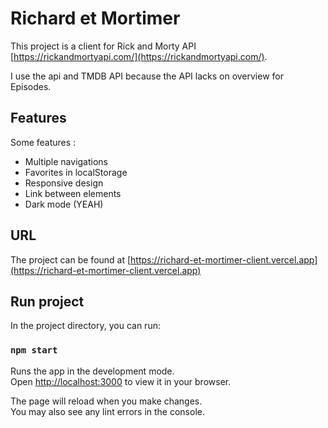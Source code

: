 # Richard et Mortimer

This project is a client for Rick and Morty API [https://rickandmortyapi.com/](https://rickandmortyapi.com/).

I use the api and TMDB API because the API lacks on overview for Episodes.

## Features

Some features :
 - Multiple navigations
 - Favorites in localStorage
 - Responsive design
 - Link between elements
 - Dark mode (YEAH)

## URL

The project can be found at [https://richard-et-mortimer-client.vercel.app](https://richard-et-mortimer-client.vercel.app)

## Run project

In the project directory, you can run:

### `npm start`

Runs the app in the development mode.\
Open [http://localhost:3000](http://localhost:3000) to view it in your browser.

The page will reload when you make changes.\
You may also see any lint errors in the console.
